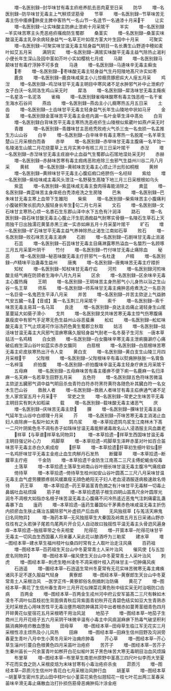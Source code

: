 <!-- { "loadSidebar": true } -->
　　増─名医别録─封华味甘有毒主疥疮养肌去恶肉夏至日采
　　防华
　　増─名医别録─防华味甘无毒主上气觧烦坚筋骨
　　节草
　　増─名医别録─节草味苦无毒主伤中痿痹肿皮主脾中客热气一名山节一名逹节一名通漆十月采干
　　让实
　　増─名医别録─让实味酸主防痹止泄痢十月采隂干
　　羊实
　　増─名医别録─羊实味苦寒主头秃恶疮疥瘙痂防生蜀郡
　　桑茎实
　　増─名医别録─桑茎实味酸温无毒主乳孕余病轻身益气一名草王叶如荏方茎大叶生园中十月采
　　可聚实
　　増─名医别録─可聚实味甘温无毒主轻身益气眀目一名长夀生山野道中穂如麦叶如艾五月采
　　满阴实
　　増─名医别録─满隂实味酸平无毒主益气除热止渴利小便长年生深山及园中茎如芥叶小实如樱桃七月成
　　马颠
　　増─名医别録马颠味甘有毒疗浮肿不可多食
　　马逄
　　増─名医别録─马逄味辛无毒主癣虫
　　枣
　　増─名医别録─枣味酸无毒主轻身益气生丹阳陵地髙尺许实如枣
　　鹿良
　　増─名医别録─鹿良味咸臭主小儿惊癎贲豚瘛疭大人痓五月采
　　鸡湼
　　増─名医别録─鸡湼味甘平无毒主眀目中寒风诸不足水肿邪气补中止泄痢疗女子白沃一名阴洛生鸡山采无时
　　犀洛
　　増─名医别録─犀洛味甘无毒主癃疾一名星洛一名泥洛
　　雀梅
　　増─名医别録雀梅味酸寒有毒主蚀恶疮一名干雀生海水石谷间
　　燕齿
　　増─名医别録─燕齿主小儿癎寒热五月五日采
　　土齿
　　増─名医别録─土齿味甘平无毒主轻身益气长年生山陵地中状如马牙
　　金茎
　　増─名医别録金茎味苦平无毒主金疮内漏一名叶金草生泽中髙处
　　白背
　　増─名医别録白背味苦平无毒主寒热洗恶疮疥生山陵根似紫葳叶如燕卢采无时
　　青雌
　　増─名医别録─青雌味甘主恶疮秃败疮火气杀三虫一名虫损一名孟推生方山山谷
　　白辛
　　増─名医别録─白辛味辛有毒主寒热一名脱尾一名羊草生楚山三月采根白而香
　　赤举
　　増─名医别録─赤举味甘无毒主腹痛一名羊饴一名陵渴生山隂二月花绕蔓草上五月实黑中有核三月三日采叶隂干
　　赤湼
　　増─名医别録─赤湼味甘无毒主疰崩中止血益气生蜀郡山石隂地湿处采无时
　　赤赫
　　増─名医别録─赤赫味苦寒有毒主痂疡恶败疮除三虫邪气生益州川谷二月八月采
　　黄秫
　　増─名医别録─黄秫味苦无毒主心烦止汗出形如桐根
　　黄辨
　　増─名医别録─黄辨味甘平无毒主心腹疝瘕口疮脐伤一名经辩
　　紫给
　　増─名医别録─紫给味咸主毒风头泄注一名野葵生髙陵下地三月三日采根根如乌头
　　紫蓝
　　増─名医别録─紫蓝味咸无毒主食肉得毒能消除之
　　粪蓝
　　増─名医别録─粪蓝味苦主身痒疮白秃漆疮洗之生房陵
　　巴朱
　　増─名医别録─巴朱味甘无毒主寒上血带下生雒阳
　　柴紫
　　増─名医别録─柴紫味苦主小腹痛利小腹破积聚长肌肉久服轻身长年生句二月七月采
　　文石
　　増─名医别録─文石味甘主寒热心烦一名黍石生东郡山泽中水下五色有汁润泽
　　路石
　　増─名医别録─路石味甘酸无毒主心腹止汗生肌酒痂益气耐寒实骨髓一名陵石生草石上天雨独干日出独濡花黄茎赤黑三嵗一实赤如麻五月十月采茎叶隂干
　　旷石
　　増─名医别録─旷石味甘平无毒主益气养神除热止渴生江南如石草
　　败石
　　増─名医别録─败石味苦无毒主渴痹
　　石剧
　　増─名医别録─石剧味甘无毒止消渴
　　石芸
　　増─名医别録─石芸味甘无毒主目痛淋露寒热溢血一名螫烈一名顾啄三月五月采茎叶阴干
　　竹付
　　増─名医别録─竹付味甘无毒止痛除血
　　秘恶
　　増─名医别録─秘恶味酸无毒主疗肝邪气一名杜逢
　　卢精
　　増─名医别録─卢精味平治蛊毒生益州
　　唐夷
　　増─名医别録─唐夷味苦无毒主疗踒折
　　知杖
　　増─名医别録─知杖味甘无毒疗疝
　　河煎
　　増─名医别録河煎味酸主结气痈在防颈者生海中八月九月采
　　区余
　　増─名医别録─区余味辛无毒主心腹热癃
　　王眀
　　増─名医别録─王眀味苦主身热邪气小儿身热以浴之生山谷一名王草
　　师系
　　増─名医别録─师系味甘无毒主痈肿恶疮煮洗之一名臣尧一名巨骨一名鬼芭生平泽八月采
　　并苦
　　増─名医别録─并苦主欬逆上气益肺气安五臓一名【音或】薰一名玉荆三月采隂干
　　索千
　　増─名医别録─索千味苦无毒主易耳一名马耳
　　良逹
　　増─名医别録─良达主齿痛止渴轻身生山隂茎蔓延大如葵子滑小
　　戈共
　　増─名医别録戈共味苦寒无毒主惊气伤寒腹痛羸瘦皮中有邪气手足寒无色生益州山谷恶蜚亷
　　舩虹
　　増─名医别録─舩虹味酸无毒主下气止烦渴可作浴汤药色黄生蜀郡立秋取
　　姑活
　　増─名医别録─姑活味甘温无毒主大风邪气湿痹寒痛久服轻身益气耐老一名冬葵子生河东　─唐本草姑活一名鸡精
　　白女肠
　　増─名医别録─白女膓味辛寒无毒主泄痢膓澼疗心痛破疝瘕生深山谷叶如蓝实赤赤女膓同
　　白扇根
　　増─名医别録─白扇根味苦寒无毒主疟皮肤寒热出汗令人变
　　黄白支
　　増─名医别録─黄白支生山陵三月四月采根干
　　父陛根
　　増─名医别録─父陛根味辛有毒以熨痈肿肤胀一名膏鱼一名梓藻
　　疥拍腹
　　増─名医别録─疥拍腹味辛温无毒主轻身疗痹五月采隂干
　　五母麻
　　増─名医别録─五母麻味苦有毒主痿痹不便下痢一名鹿麻一名归泽麻一名天麻一名若草生田野五月采
　　五色符
　　増─名医别録五色符味苦微温主欬逆五臓邪气调中益气眀目杀虫青符白符赤符黑符黄符各随色补其臓白符一名女木生巴山谷
　　救赦人者
　　増─名医别録─救赦人者味甘有毒主疝痹通气诸不足生人家宫室五月十月采干
　　常吏之生
　　増─名医别録─常吏之生味苦平无毒主眀目实有刺大如稻粱
　　载
　　増─名医别録─载味酸无毒主诸恶气
　　庆
　　増─名医别録─庆味苦无毒主欬
　　腂
　　増─名医别録─腂味甘无毒主益气延年生山谷中白顺理十月采
　　芥
　　増─名医别録─芥味苦寒无毒主消渴止血妇人痰除痹一名梨叶如大青
　　鸩鸟浆
　　増─本草拾遗鸩鸟浆生江南林木下髙一二尺叶阴紫色冬不凋有赤子如珠味甘温无毒能觧诸毒故名山人浸酒服主风血羸老
　　祥草【与草谱祥草名同物异】
　　増─本草拾遗─祥草生西国味甘温无毒主眀目强记补心力
　　鸡脚草
　　増─本草拾遗─鸡脚草生泽畔赤茎对叶如百合苖味苦平无毒主赤白久痢成疳
　　肝草
　　増─本草拾遗肝草初生细叶软似肝一名鸡肝味甘平无毒主金疮止血生肉觧丹石发热
　　断鑵草
　　増─本草拾遗─断鑵草主疔疮
　　千金防
　　増─本草拾遗千金防生江南髙二三尺主傅蛇蝎虫咬毒
　　土落草
　　増─本草拾遗土落草生岭南山谷叶细长味甘温无毒主腹冷气痛痃癖
　　倚待草
　　増─本草拾遗─倚待草生桂州如安山谷叶圆髙二三尺八月采味甘温无毒主血气虚劳腰膝疼弱风缓羸瘦无顔色絶阳无子妇人老血浸酒服逐病极速故名倚待
　　药王草
　　増─本草拾遗─药王草苖茎青色摘之有汁味甘平无毒觧一切毒止鼻衂吐血袪烦躁
　　筋子根
　　増─本草拾遗筋子根生四眀山苖髙尺余叶圆厚光润冬不凋根大如指亦名根子味苦温无毒主心腹痛不问冷热逺近恶鬼气注刺痛霍乱蛊毒暴下血
　　廅药
　　増─本草拾遗─廅药生蕃国似干茅黄赤色味咸温无毒主折伤内损瘀血生肤止痛治五臓除邪气补虚损产后血病
　　无风独揺草【与羗活天麻鬼臼名同物异】
　　増─海药本草─无风独揺草生大秦国及岭南五月五日采诸山野亦徃徃有之头若弹子尾若鸟尾两片开合见人自动故曰独揺性平温无毒主头骨逰风遍身痒─本草拾遗─独揺草带之令夫相爱
　　陀得花
　　増─开寳本草─陀得花味甘平无毒主一切风血生西国蕃人将来蕃人采此花以酿酒呼为三勒浆
　　建水草
　　増─图经本草─建水草生福州枝叶似桑四时常有土人取叶治走注风痛
　　百药祖
　　増─图经本草─百药祖生天台山中冬夏常青土人采叶治风
　　催风使【与五加皮名同物异】
　　増─图经本草─催风使生天台山中冬夏常青土人采叶治风
　　刺虎
　　増─图经本草─刺虎生睦州凌冬不凋采根叶枝入药味甘主一切肿痛风疾
　　石逍遥
　　増─圗经本草─石逍遥生常州冬夏常有无花实味苦微寒无毒主瘫痪诸风手足不遂久服益气轻身
　　黄寮郎
　　増─图经本草─黄寮郎生天台山中冬夏常青土人采根治风　─医学正传─黄寮郎俗名倒摘刺治防痛
　　黄花了
　　増─图经本草─黄花了生信州春生青叶三月开花似辣菜花黄色秋中结实采无时治咽防口齿病
　　百两金
　　増─图经本草─百两金生戎州河中府云安军苖髙二三尺有榦如木凌冬不凋叶似荔枝初生背面俱青秋后背紫面青初秋开花青碧色结实如豆大生青熟赤无时采根去心用味苦性平无毒治壅热咽防肿痛其河中出者根赤如蔓菁茎细青色四月开碎黄花似星宿花五月采根晒干用治风涎
　　地茄子
　　増─图经本草─地茄子生商州三月开花结子五六月采阴干味微辛温有小毒主中风痰涎麻痹下热毒气破坚积利膈消痈肿疮疖散血堕胎
　　田母草
　　増─图经本草─田母草生临江军无花实三月采根性凉主烦热及小儿风热
　　田麻
　　増─图经本草─田麻生信州田野及沟涧旁春夏生青叶八月中生小荚冬月采叶治痈疖肿毒
　　芥心草
　　増─图经本草─芥心草生淄州引蔓白色根黄色四月采苖叶治疮疥
　　苦芥子
　　増─图经本草─苦芥子生秦州苖长一尺余茎青叶如栁开白花似榆叶其子黑色味苦大寒无毒眀目治血风烦躁
　　布里草
　　増─图经本草─布里草生南恩州原野中茎髙三四尺叶似李而大至夏不花而实食之防人采根皮焙为末味甘寒有小毒治疮疥杀虫
　　茆质污
　　増─图经本草─茆质污生信州叶青花白七月采根治风肿行血
　　胡堇草
　　増─图经本草─胡堇草生密州东武山田中枝叶似小堇菜花紫色似翘轺花一枝七叶花出两三茎春采苖味辛滑无毒止痛散血治打扑损伤筋骨恶痈肿捣汁涂金疮
